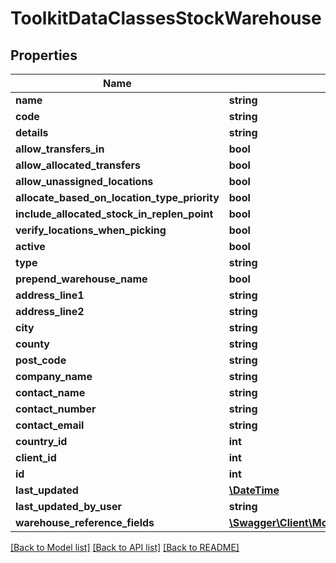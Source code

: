 # ToolkitDataClassesStockWarehouse

## Properties
Name | Type | Description | Notes
------------ | ------------- | ------------- | -------------
**name** | **string** |  | 
**code** | **string** |  | [optional] 
**details** | **string** |  | [optional] 
**allow_transfers_in** | **bool** |  | [optional] 
**allow_allocated_transfers** | **bool** |  | [optional] 
**allow_unassigned_locations** | **bool** |  | [optional] 
**allocate_based_on_location_type_priority** | **bool** |  | [optional] 
**include_allocated_stock_in_replen_point** | **bool** |  | [optional] 
**verify_locations_when_picking** | **bool** |  | [optional] 
**active** | **bool** |  | [optional] 
**type** | **string** |  | [optional] 
**prepend_warehouse_name** | **bool** |  | [optional] 
**address_line1** | **string** |  | 
**address_line2** | **string** |  | [optional] 
**city** | **string** |  | 
**county** | **string** |  | [optional] 
**post_code** | **string** |  | 
**company_name** | **string** |  | 
**contact_name** | **string** |  | 
**contact_number** | **string** |  | 
**contact_email** | **string** |  | 
**country_id** | **int** |  | [optional] 
**client_id** | **int** |  | [optional] 
**id** | **int** |  | [optional] 
**last_updated** | [**\DateTime**](\DateTime.md) |  | [optional] 
**last_updated_by_user** | **string** |  | [optional] 
**warehouse_reference_fields** | [**\Swagger\Client\Model\MintsoftWarehouseWarehouseReferenceField[]**](ToolkitDataClassesWarehouseWarehouseReferenceField.md) |  | [optional] 

[[Back to Model list]](../README.md#documentation-for-models) [[Back to API list]](../README.md#documentation-for-api-endpoints) [[Back to README]](../README.md)



